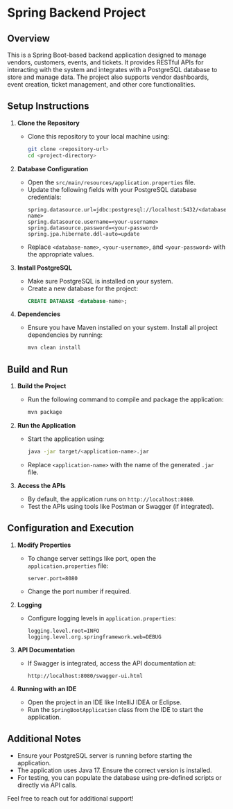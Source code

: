 # Spring Backend Project

## Overview

This is a Spring Boot-based backend application designed to manage vendors, customers, events, and tickets. It provides RESTful APIs for interacting with the system and integrates with a PostgreSQL database to store and manage data. The project also supports vendor dashboards, event creation, ticket management, and other core functionalities.

## Setup Instructions

1. **Clone the Repository**
    - Clone this repository to your local machine using:
      ```bash
      git clone <repository-url>
      cd <project-directory>
      ```

2. **Database Configuration**
    - Open the `src/main/resources/application.properties` file.
    - Update the following fields with your PostgreSQL database credentials:
      ```properties
      spring.datasource.url=jdbc:postgresql://localhost:5432/<database-name>
      spring.datasource.username=<your-username>
      spring.datasource.password=<your-password>
      spring.jpa.hibernate.ddl-auto=update
      ```
    - Replace `<database-name>`, `<your-username>`, and `<your-password>` with the appropriate values.

3. **Install PostgreSQL**
    - Make sure PostgreSQL is installed on your system.
    - Create a new database for the project:
      ```sql
      CREATE DATABASE <database-name>;
      ```

4. **Dependencies**
    - Ensure you have Maven installed on your system. Install all project dependencies by running:
      ```bash
      mvn clean install
      ```

## Build and Run

1. **Build the Project**
    - Run the following command to compile and package the application:
      ```bash
      mvn package
      ```

2. **Run the Application**
    - Start the application using:
      ```bash
      java -jar target/<application-name>.jar
      ```
    - Replace `<application-name>` with the name of the generated `.jar` file.

3. **Access the APIs**
    - By default, the application runs on `http://localhost:8080`.
    - Test the APIs using tools like Postman or Swagger (if integrated).

## Configuration and Execution

1. **Modify Properties**
    - To change server settings like port, open the `application.properties` file:
      ```properties
      server.port=8080
      ```
    - Change the port number if required.

2. **Logging**
    - Configure logging levels in `application.properties`:
      ```properties
      logging.level.root=INFO
      logging.level.org.springframework.web=DEBUG
      ```

3. **API Documentation**
    - If Swagger is integrated, access the API documentation at:
      ```text
      http://localhost:8080/swagger-ui.html
      ```

4. **Running with an IDE**
    - Open the project in an IDE like IntelliJ IDEA or Eclipse.
    - Run the `SpringBootApplication` class from the IDE to start the application.

## Additional Notes

- Ensure your PostgreSQL server is running before starting the application.
- The application uses Java 17. Ensure the correct version is installed.
- For testing, you can populate the database using pre-defined scripts or directly via API calls.

Feel free to reach out for additional support!


